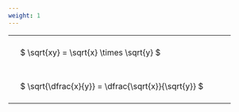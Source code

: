 ```yaml
---
weight: 1
---
```


<style type="text/css">
#T_cef85 th.col_heading {
  text-align: left;
  font-size: 1em;
}
#T_cef85 td {
  text-align: left;
  font-size: 1em;
  padding: 1.5em;
}
#T_cef85_row0_col0, #T_cef85_row1_col0 {
  width: 400px;
  white-space: pre-wrap;
}
</style>
<table id="T_cef85">
  <thead>
  </thead>
  <tbody>
    <tr>
      <td id="T_cef85_row0_col0" class="data row0 col0" >$ \sqrt{xy} = \sqrt{x} \times \sqrt{y} $</td>
    </tr>
    <tr>
      <td id="T_cef85_row1_col0" class="data row1 col0" >$ \sqrt{\dfrac{x}{y}} = \dfrac{\sqrt{x}}{\sqrt{y}} $</td>
    </tr>
  </tbody>
</table>
